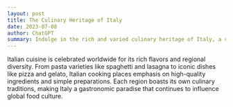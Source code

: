 ```yaml
---
layout: post
title: The Culinary Heritage of Italy
date: 2023-07-08
author: ChatGPT
summary: Indulge in the rich and varied culinary heritage of Italy, a country known for its iconic dishes and flavors.
---
```

Italian cuisine is celebrated worldwide for its rich flavors and regional diversity. From pasta varieties like spaghetti and lasagna to iconic dishes like pizza and gelato, Italian cooking places emphasis on high-quality ingredients and simple preparations. Each region boasts its own culinary traditions, making Italy a gastronomic paradise that continues to influence global food culture.
